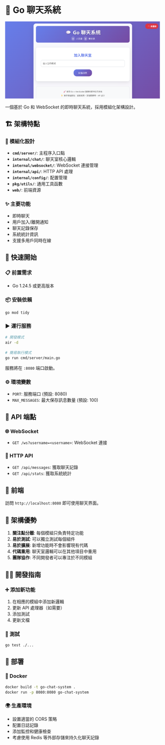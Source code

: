 # 🚀 Go 聊天系統
![線上即時聊天系統](./assets/images/線上即時聊天系統.png)

一個基於 Go 和 WebSocket 的即時聊天系統，採用模組化架構設計。

## 🏗️ 架構特點

### 🔧 模組化設計
- **`cmd/server/`**: 主程序入口點
- **`internal/chat/`**: 聊天室核心邏輯
- **`internal/websocket/`**: WebSocket 連接管理
- **`internal/api/`**: HTTP API 處理
- **`internal/config/`**: 配置管理
- **`pkg/utils/`**: 通用工具函數
- **`web/`**: 前端資源

### ✨ 主要功能
- 即時聊天
- 用戶加入/離開通知
- 聊天記錄保存
- 系統統計資訊
- 支援多用戶同時在線

## 🚀 快速開始

### 📋 前置需求
- Go 1.24.5 或更高版本

### 📦 安裝依賴
```bash
go mod tidy
```

### ▶️ 運行服務
```bash
# 開發模式
air -d

# 簡易執行模式
go run cmd/server/main.go
```

服務將在 `:8080` 端口啟動。

### ⚙️ 環境變數
- `PORT`: 服務端口 (預設: 8080)
- `MAX_MESSAGES`: 最大保存訊息數量 (預設: 100)

## 🔌 API 端點

### 🌐 WebSocket
- `GET /ws?username=<username>`: WebSocket 連接

### 📡 HTTP API
- `GET /api/messages`: 獲取聊天記錄
- `GET /api/stats`: 獲取系統統計

## 🎨 前端

訪問 `http://localhost:8080` 即可使用聊天界面。

## 🎯 架構優勢

1. **關注點分離**: 每個模組只負責特定功能
2. **易於測試**: 可以獨立測試每個組件
3. **易於擴展**: 新增功能時不會影響現有代碼
4. **代碼重用**: 聊天室邏輯可以在其他項目中重用
5. **團隊協作**: 不同開發者可以專注於不同模組

## 👨‍💻 開發指南

### ➕ 添加新功能
1. 在相應的模組中添加新邏輯
2. 更新 API 處理器（如需要）
3. 添加測試
4. 更新文檔

### 🧪 測試
```bash
go test ./...
```

## 🚀 部署

### 🐳 Docker
```bash
docker build -t go-chat-system .
docker run -p 8080:8080 go-chat-system
```

### 🌍 生產環境
- 設置適當的 CORS 策略
- 配置日誌記錄
- 添加監控和健康檢查
- 考慮使用 Redis 等外部存儲來持久化聊天記錄
